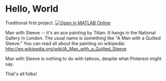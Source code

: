 Hello, World
============

Traditional first project. [![Open in MATLAB Online](https://www.mathworks.com/images/responsive/global/open-in-matlab-online.svg)](https://matlab.mathworks.com/open/github/v1?repo=ManWithSleeve/hello-world)

Man with Sleeve -- it's an ace painting by Titian. It hangs in the National Gallery in London. The usual name is something like "A Man with a Quilted Sleeve." You can read all about the painting on wikipedia: http://en.wikipedia.org/wiki/A_Man_with_a_Quilted_Sleeve

Man with Sleeve is nothing to do with tattoos, despite what Pinterest might say.

That's all folks!
